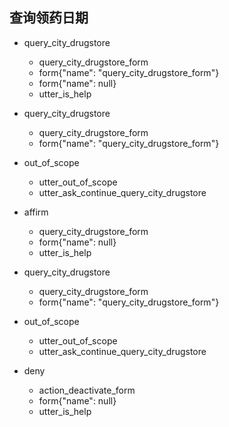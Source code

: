 ## 查询领药日期
* query_city_drugstore
  - query_city_drugstore_form
  - form{"name": "query_city_drugstore_form"}
  - form{"name": null}
  - utter_is_help

* query_city_drugstore
  - query_city_drugstore_form
  - form{"name": "query_city_drugstore_form"}
* out_of_scope
  - utter_out_of_scope
  - utter_ask_continue_query_city_drugstore
* affirm
  - query_city_drugstore_form
  - form{"name": null}
  - utter_is_help
  
* query_city_drugstore
  - query_city_drugstore_form
  - form{"name": "query_city_drugstore_form"}
* out_of_scope
  - utter_out_of_scope
  - utter_ask_continue_query_city_drugstore
* deny
  - action_deactivate_form
  - form{"name": null}
  - utter_is_help